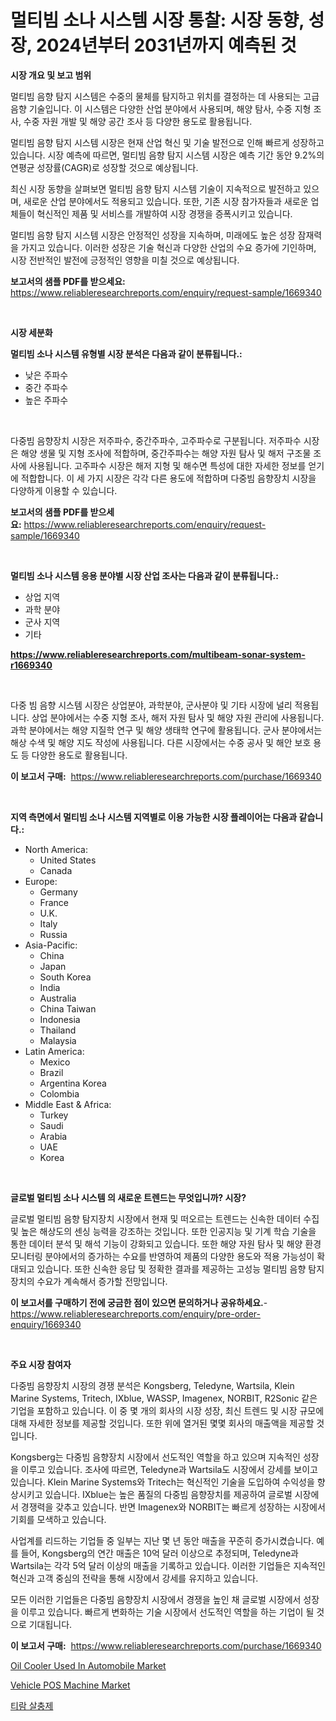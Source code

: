 <p><h1>멀티빔 소나 시스템 시장 통찰: 시장 동향, 성장, 2024년부터 2031년까지 예측된 것</h1></p><p><strong>시장 개요 및 보고 범위</strong></p>
<p><p>멀티빔 음향 탐지 시스템은 수중의 물체를 탐지하고 위치를 결정하는 데 사용되는 고급 음향 기술입니다. 이 시스템은 다양한 산업 분야에서 사용되며, 해양 탐사, 수중 지형 조사, 수중 자원 개발 및 해양 공간 조사 등 다양한 용도로 활용됩니다.</p><p>멀티빔 음향 탐지 시스템 시장은 현재 산업 혁신 및 기술 발전으로 인해 빠르게 성장하고 있습니다. 시장 예측에 따르면, 멀티빔 음향 탐지 시스템 시장은 예측 기간 동안 9.2%의 연평균 성장률(CAGR)로 성장할 것으로 예상됩니다.</p><p>최신 시장 동향을 살펴보면 멀티빔 음향 탐지 시스템 기술이 지속적으로 발전하고 있으며, 새로운 산업 분야에서도 적용되고 있습니다. 또한, 기존 시장 참가자들과 새로운 업체들이 혁신적인 제품 및 서비스를 개발하여 시장 경쟁을 증폭시키고 있습니다.</p><p>멀티빔 음향 탐지 시스템 시장은 안정적인 성장을 지속하며, 미래에도 높은 성장 잠재력을 가지고 있습니다. 이러한 성장은 기술 혁신과 다양한 산업의 수요 증가에 기인하며, 시장 전반적인 발전에 긍정적인 영향을 미칠 것으로 예상됩니다.</p></p>
<p><strong>보고서의 샘플 PDF를 받으세요:</strong> <a href="https://www.reliableresearchreports.com/enquiry/request-sample/1669340">https://www.reliableresearchreports.com/enquiry/request-sample/1669340</a></p>
<p>&nbsp;</p>
<p><strong>시장 세분화</strong></p>
<p><strong>멀티빔 소나 시스템 유형별 시장 분석은 다음과 같이 분류됩니다.:</strong></p>
<p><ul><li>낮은 주파수</li><li>중간 주파수</li><li>높은 주파수</li></ul></p>
<p>&nbsp;</p>
<p><p>다중빔 음향장치 시장은 저주파수, 중간주파수, 고주파수로 구분됩니다. 저주파수 시장은 해양 생물 및 지형 조사에 적합하며, 중간주파수는 해양 자원 탐사 및 해저 구조물 조사에 사용됩니다. 고주파수 시장은 해저 지형 및 해수면 특성에 대한 자세한 정보를 얻기에 적합합니다. 이 세 가지 시장은 각각 다른 용도에 적합하며 다중빔 음향장치 시장을 다양하게 이용할 수 있습니다.</p></p>
<p><strong>보고서의 샘플 PDF를 받으세요:</strong>&nbsp;<a href="https://www.reliableresearchreports.com/enquiry/request-sample/1669340">https://www.reliableresearchreports.com/enquiry/request-sample/1669340</a></p>
<p>&nbsp;</p>
<p><strong> 멀티빔 소나 시스템 응용 분야별 시장 산업 조사는 다음과 같이 분류됩니다.:</strong></p>
<p><ul><li>상업 지역</li><li>과학 분야</li><li>군사 지역</li><li>기타</li></ul></p>
<p><strong><a href="https://www.reliableresearchreports.com/multibeam-sonar-system-r1669340">https://www.reliableresearchreports.com/multibeam-sonar-system-r1669340</a></strong></p>
<p>&nbsp;</p>
<p><p>다중 빔 음향 시스템 시장은 상업분야, 과학분야, 군사분야 및 기타 시장에 널리 적용됩니다. 상업 분야에서는 수중 지형 조사, 해저 자원 탐사 및 해양 자원 관리에 사용됩니다. 과학 분야에서는 해양 지질학 연구 및 해양 생태학 연구에 활용됩니다. 군사 분야에서는 해상 수색 및 해양 지도 작성에 사용됩니다. 다른 시장에서는 수중 공사 및 해안 보호 용도 등 다양한 용도로 활용됩니다.</p></p>
<p><strong>이 보고서 구매:</strong>&nbsp; <a href="https://www.reliableresearchreports.com/purchase/1669340">https://www.reliableresearchreports.com/purchase/1669340</a></p>
<p>&nbsp;</p>
<p><strong>지역 측면에서 멀티빔 소나 시스템 지역별로 이용 가능한 시장 플레이어는 다음과 같습니다.:</strong></p>
<p><ul>
    <li>
        North America:
        <ul>
            <li>United States</li>
            <li>Canada</li>
        </ul>
    </li>
    <li>
        Europe:
        <ul>
            <li>Germany</li>
            <li>France</li>
            <li>U.K.</li>
            <li>Italy</li>
            <li>Russia</li>
        </ul>
    </li>
    <li>
        Asia-Pacific:
        <ul>
            <li>China</li>
            <li>Japan</li>
            <li>South Korea</li>
            <li>India</li>
            <li>Australia</li>
            <li>China Taiwan</li>
            <li>Indonesia</li>
            <li>Thailand</li>
            <li>Malaysia</li>
        </ul>
    </li>
    <li>
        Latin America:
        <ul>
            <li>Mexico</li>
            <li>Brazil</li>
            <li>Argentina Korea</li>
            <li>Colombia</li>
        </ul>
    </li>
    <li>
        Middle East & Africa:
        <ul>
            <li>Turkey</li>
            <li>Saudi</li>
            <li>Arabia</li>
            <li>UAE</li>
            <li>Korea</li>
        </ul>
    </li>
    </ul></p>
<p>&nbsp;</p>
<p><strong>글로벌 멀티빔 소나 시스템 의 새로운 트렌드는 무엇입니까? 시장?</strong></p>
<p><p>글로벌 멀티빔 음향 탐지장치 시장에서 현재 및 떠오르는 트렌드는 신속한 데이터 수집 및 높은 해상도의 센싱 능력을 강조하는 것입니다. 또한 인공지능 및 기계 학습 기술을 통한 데이터 분석 및 해석 기능이 강화되고 있습니다. 또한 해양 자원 탐사 및 해양 환경 모니터링 분야에서의 증가하는 수요를 반영하여 제품의 다양한 용도와 적용 가능성이 확대되고 있습니다. 또한 신속한 응답 및 정확한 결과를 제공하는 고성능 멀티빔 음향 탐지장치의 수요가 계속해서 증가할 전망입니다.</p></p>
<p><strong>이 보고서를 구매하기 전에 궁금한 점이 있으면 문의하거나 공유하세요.</strong>- <a href="https://www.reliableresearchreports.com/enquiry/pre-order-enquiry/1669340">https://www.reliableresearchreports.com/enquiry/pre-order-enquiry/1669340</a></p>
<p>&nbsp;</p>
<p><strong>주요 시장 참여자</strong></p>
<p><p>다중빔 음향장치 시장의 경쟁 분석은 Kongsberg, Teledyne, Wartsila, Klein Marine Systems, Tritech, IXblue, WASSP, Imagenex, NORBIT, R2Sonic 같은 기업을 포함하고 있습니다. 이 중 몇 개의 회사의 시장 성장, 최신 트렌드 및 시장 규모에 대해 자세한 정보를 제공할 것입니다. 또한 위에 열거된 몇몇 회사의 매출액을 제공할 것입니다.</p><p>Kongsberg는 다중빔 음향장치 시장에서 선도적인 역할을 하고 있으며 지속적인 성장을 이루고 있습니다. 조사에 따르면, Teledyne과 Wartsila도 시장에서 강세를 보이고 있습니다. Klein Marine Systems와 Tritech는 혁신적인 기술을 도입하여 수익성을 향상시키고 있습니다. IXblue는 높은 품질의 다중빔 음향장치를 제공하여 글로벌 시장에서 경쟁력을 갖추고 있습니다. 반면 Imagenex와 NORBIT는 빠르게 성장하는 시장에서 기회를 모색하고 있습니다.</p><p>사업계를 리드하는 기업들 중 일부는 지난 몇 년 동안 매출을 꾸준히 증가시켰습니다. 예를 들어, Kongsberg의 연간 매출은 10억 달러 이상으로 추정되며, Teledyne과 Wartsila는 각각 5억 달러 이상의 매출을 기록하고 있습니다. 이러한 기업들은 지속적인 혁신과 고객 중심의 전략을 통해 시장에서 강세를 유지하고 있습니다.</p><p>모든 이러한 기업들은 다중빔 음향장치 시장에서 경쟁을 높인 채 글로벌 시장에서 성장을 이루고 있습니다. 빠르게 변화하는 기술 시장에서 선도적인 역할을 하는 기업이 될 것으로 기대됩니다.</p></p>
<p><strong>이 보고서 구매:</strong>&nbsp;&nbsp;<a href="https://www.reliableresearchreports.com/purchase/1669340">https://www.reliableresearchreports.com/purchase/1669340</a></p>
<p><p><a href="https://issuu.com/reportprime-2/docs/oil-cooler-used-in-automobile-market-size-2030.ppt">Oil Cooler Used In Automobile Market</a></p><p><a href="https://issuu.com/reportprime-2/docs/vehicle-pos-machine-market-size-2030.pptx">Vehicle POS Machine Market</a></p><p><a href="https://medium.com/@cierrahayes645/%ED%8B%B0%EB%9E%8C-%EB%86%8D%EC%95%BD-%EC%8B%9C%EC%9E%A5-%EC%9D%B8%EC%82%AC%EC%9D%B4%ED%8A%B8-%EC%8B%9C%EC%9E%A5-%EB%8F%99%ED%96%A5-%EC%84%B1%EC%9E%A5-2024%EB%85%84%EB%B6%80%ED%84%B0-2031%EB%85%84%EA%B9%8C%EC%A7%80-%EC%98%88%EC%B8%A1-6258b8653874">티람 살충제</a></p></p>